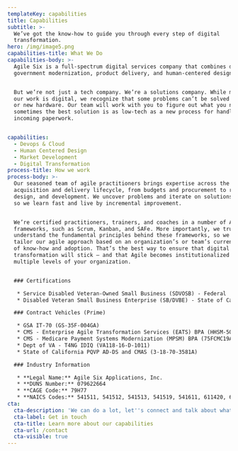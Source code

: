 ```yaml
---
templateKey: capabilities
title: Capabilities
subtitle: >-
  We’ve got the know-how to guide you through every step of digital
  transformation.
hero: /img/image5.png
capabilities-title: What We Do
capabilities-body: >-
  Agile Six is a full-spectrum digital services company that combines digital
  government modernization, product delivery, and human-centered design. 


  But we’re not just a tech company. We’re a solutions company. While most of
  our work is digital, we recognize that some problems can’t be solved by coding
  or new hardware. Our team will work with you to figure out what you need —
  sometimes the best solution is as low-tech as a new process for handling
  incoming paperwork. 


capabilities:
  - Devops & Cloud
  - Human Centered Design
  - Market Development
  - Digital Transformation
process-title: How we work
process-body: >-
  Our seasoned team of agile practitioners brings expertise across the entire
  acquisition and delivery lifecycle, from budgets and procurement to research,
  design, and development. We uncover problems and iterate on solutions quickly,
  so we learn fast and live by incremental improvement. 


  We’re certified practitioners, trainers, and coaches in a number of Agile
  frameworks, such as Scrum, Kanban, and SAFe. More importantly, we truly
  understand the fundamental principles behind these frameworks, so we can
  tailor our agile approach based on an organization’s or team’s current level
  of know-how and adoption. That’s the best way to ensure that digital
  transformation will stick — and that Agile becomes institutionalized at
  multiple levels of your organization. 


  ### Certifications

   * Service Disabled Veteran-Owned Small Business (SDVOSB) - Federal 
   * Disabled Veteran Small Business Enterprise (SB/DVBE) - State of California 

  ### Contract Vehicles (Prime) 

   * GSA IT-70 (GS-35F-004GA) 
   * CMS - Enterprise Agile Transformation Services (EATS) BPA (HHSM-500-2017-00004B)
   * CMS - Medicare Payment Systems Modernization (MPSM) BPA (75FCMC19A0006)
   * Dept of VA - T4NG IDIQ (VA118-16-D-1011)
   * State of California PQVP AD-DS and CMAS (3-18-70-3581A) 

  ### Industry Information 

   * **Legal Name:** Agile Six Applications, Inc. 
   * **DUNS Number:** 079622664 
   * **CAGE Code:** 79H77 
   * **NAICS Codes:** 541511, 541512, 541513, 541519, 541611, 611420, 611430
cta:
  cta-description: 'We can do a lot, let''s connect and talk about what we can do for you.'
  cta-label: Get in touch
  cta-title: Learn more about our capabilities
  cta-url: /contact
  cta-visible: true
---
```


